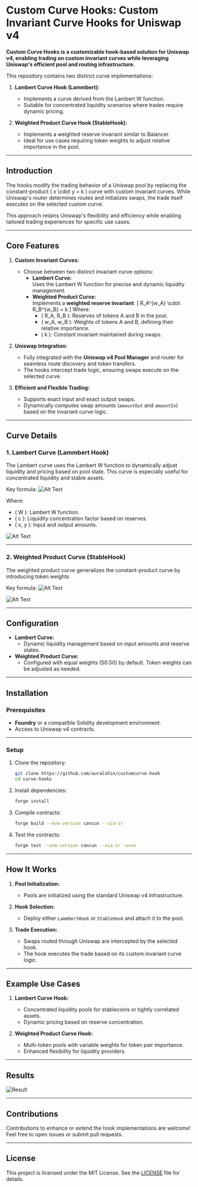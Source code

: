 # Custom Curve Hooks: Custom Invariant Curve Hooks for Uniswap v4

**Custom Curve Hooks is a customizable hook-based solution for Uniswap v4, enabling trading on custom invariant curves while leveraging Uniswap's efficient pool and routing infrastructure.**

This repository contains two distinct curve implementations:

1. **Lambert Curve Hook (Lammbert):**

   - Implements a curve derived from the Lambert W function.
   - Suitable for concentrated liquidity scenarios where trades require dynamic pricing.

2. **Weighted Product Curve Hook (StableHook):**
   - Implements a weighted reserve invariant similar to Balancer.
   - Ideal for use cases requiring token weights to adjust relative importance in the pool.

---

## Introduction

The hooks modify the trading behavior of a Uniswap pool by replacing the constant-product \( x \cdot y = k \) curve with custom invariant curves. While Uniswap's router determines routes and initializes swaps, the trade itself executes on the selected custom curve.

This approach retains Uniswap's flexibility and efficiency while enabling tailored trading experiences for specific use cases.

---

## Core Features

1. **Custom Invariant Curves:**

   - Choose between two distinct invariant curve options:
     - **Lambert Curve:**  
       Uses the Lambert W function for precise and dynamic liquidity management.
     - **Weighted Product Curve:**  
       Implements a **weighted reserve invariant**:
       \[
       R_A^{w_A} \cdot R_B^{w_B} = k
       \]
       Where:
       - \( R_A, R_B \): Reserves of tokens A and B in the pool.
       - \( w_A, w_B \): Weights of tokens A and B, defining their relative importance.
       - \( k \): Constant invariant maintained during swaps.

2. **Uniswap Integration:**

   - Fully integrated with the **Uniswap v4 Pool Manager** and router for seamless route discovery and token transfers.
   - The hooks intercept trade logic, ensuring swaps execute on the selected curve.

3. **Efficient and Flexible Trading:**
   - Supports exact input and exact output swaps.
   - Dynamically computes swap amounts (`amountOut` and `amountIn`) based on the invariant curve logic.

---

## Curve Details

### 1. Lambert Curve (Lammbert Hook)

The Lambert curve uses the Lambert W function to dynamically adjust liquidity and pricing based on pool state. This curve is especially useful for concentrated liquidity and stable assets.

Key formula:
![Alt Text](https://raw.githubusercontent.com/auralshin/customcurve-hook/main/images/SCR-20241117-gmvu.png)


Where:

- \( W \): Lambert W function.
- \( c \): Liquidity concentration factor based on reserves.
- \( x, y \): Input and output amounts.

![Alt Text](https://raw.githubusercontent.com/auralshin/customcurve-hook/main/images/lammbert.svg)



---

### 2. Weighted Product Curve (StableHook)

The weighted product curve generalizes the constant-product curve by introducing token weights

Key formula:
![Alt Text](https://raw.githubusercontent.com/auralshin/customcurve-hook/main/images/SCR-20241117-gmsu.png)


  ![Alt Text](https://raw.githubusercontent.com/auralshin/customcurve-hook/main/images/weighted.svg)

---

## Configuration

- **Lambert Curve:**
  - Dynamic liquidity management based on input amounts and reserve states.
- **Weighted Product Curve:**
  - Configured with equal weights (50:50) by default. Token weights can be adjusted as needed.

---

## Installation

### Prerequisites

- **Foundry** or a compatible Solidity development environment.
- Access to Uniswap v4 contracts.

---

### Setup

1. Clone the repository:

   ```bash
   git clone https://github.com/auralshin/customcurve-hook
   cd curve-hooks
   ```

2. Install dependencies:

   ```bash
   forge install
   ```

3. Compile contracts:

   ```bash
   forge build --evm-version cancun --via-ir
   ```

4. Test the contracts:

   ```bash
   forge test --evm-version cancun --via-ir -vvvv
   ```

---

## How It Works

1. **Pool Initialization:**

   - Pools are initialized using the standard Uniswap v4 infrastructure.

2. **Hook Selection:**

   - Deploy either `LammbertHook` or `StableHook` and attach it to the pool.

3. **Trade Execution:**
   - Swaps routed through Uniswap are intercepted by the selected hook.
   - The hook executes the trade based on its custom invariant curve logic.

---

## Example Use Cases

1. **Lambert Curve Hook:**

   - Concentrated liquidity pools for stablecoins or tightly correlated assets.
   - Dynamic pricing based on reserve concentration.

2. **Weighted Product Curve Hook:**
   - Multi-token pools with variable weights for token pair importance.
   - Enhanced flexibility for liquidity providers.

---

## Results

![Result](https://raw.githubusercontent.com/auralshin/customcurve-hook/main/images/SCR-20241117-golt.png)



---

## Contributions

Contributions to enhance or extend the hook implementations are welcome! Feel free to open issues or submit pull requests.

---

## License

This project is licensed under the MIT License. See the [LICENSE](LICENSE) file for details.
